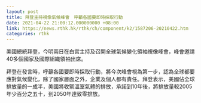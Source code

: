 ```yaml
---
layout: post
title: 拜登主持視像氣候峰會　呼籲各國要即時採取行動
date: 2021-04-22 21:00:12.000000000 +08:00
link: https://news.rthk.hk/rthk/ch/component/k2/1587206-20210422.htm
categories: rthk
---
```


美國總統拜登，今明兩日在白宮主持及召開全球氣候變化領袖視像峰會，峰會邀請40多個國家及國際組織領袖出席。

拜登在發言時，呼籲各國要即時採取行動，將今次峰會視為第一步，認為全球都要應對氣候變化，除了國家層面之外，企業及個人都有責任。拜登表示，美國佔全球排放量的一成半，美國將收緊溫室氣體的排放，承諾到10年後，將排放量較2005年少百分之五十，到2050年達致零排放。
